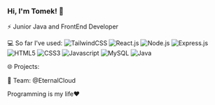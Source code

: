 ### Hi, I'm Tomek! 👋

⚡ Junior Java and FrontEnd Developer

💻 So far I've used:
![TailwindCSS](https://img.shields.io/badge/-TailwindCSS-04a3bf?style=flat&logo=tailwindcss&logoColor=white)
![React.js](https://img.shields.io/badge/-React.js-007494?style=flat&logo=react)
![Node.js](https://img.shields.io/badge/-Node.js-black?style=flat&logo=Node.js)
![Express.js](https://img.shields.io/badge/-Express.js-black?style=flat&logo=Express)
![HTML5](https://img.shields.io/badge/-HTML5-E34F26?style=flat&logo=html5&logoColor=white)
![CSS3](https://img.shields.io/badge/-CSS3-1572B6?style=flat&logo=css3)
![Javascript](https://img.shields.io/badge/-Javascript-black?style=flat&logo=javascript)
![MySQL](https://img.shields.io/badge/-MySQL-black?style=flat&logo=mysql)
![Java](https://img.shields.io/badge/-Java-e6322d?style=flat&logo=java)

🌐 Projects:

💼 Team: @EternalCloud

Programming is my life❤️
